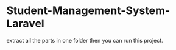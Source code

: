 # Student-Management-System-Laravel
extract all the parts in one folder
then you can run this project.
